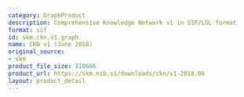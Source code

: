 ```yaml
---
category: GraphProduct
description: Comprehensive Knowledge Network v1 in SIF/LGL format
format: sif
id: skm.ckn.v1.graph
name: CKN v1 (June 2018)
original_source:
- skm
product_file_size: 318666
product_url: https://skm.nib.si/downloads/ckn/v1-2018.06
layout: product_detail
---
```

